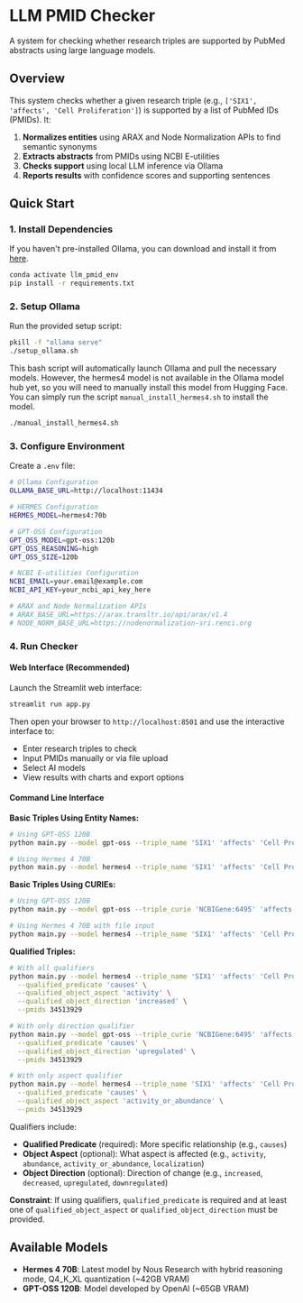 # LLM PMID Checker

A system for checking whether research triples are supported by PubMed abstracts using large language models.

## Overview

This system checks whether a given research triple (e.g., `['SIX1', 'affects', 'Cell Proliferation']`) is supported by a list of PubMed IDs (PMIDs). It:

1. **Normalizes entities** using ARAX and Node Normalization APIs to find semantic synonyms
2. **Extracts abstracts** from PMIDs using NCBI E-utilities
3. **Checks support** using local LLM inference via Ollama
4. **Reports results** with confidence scores and supporting sentences

## Quick Start

### 1. Install Dependencies

If you haven't pre-installed Ollama, you can download and install it from [here](https://ollama.com/download).

```bash
conda activate llm_pmid_env
pip install -r requirements.txt
```

### 2. Setup Ollama

Run the provided setup script:

```bash
pkill -f "ollama serve"
./setup_ollama.sh
```

This bash script will automatically launch Ollama and pull the necessary models. However, the hermes4 model is not available in the Ollama model hub yet, so you will need to manually install this model from Hugging Face. You can simply run the script `manual_install_hermes4.sh` to install the model.

```bash
./manual_install_hermes4.sh
```

### 3. Configure Environment

Create a `.env` file:

```bash
# Ollama Configuration  
OLLAMA_BASE_URL=http://localhost:11434

# HERMES Configuration
HERMES_MODEL=hermes4:70b

# GPT-OSS Configuration
GPT_OSS_MODEL=gpt-oss:120b
GPT_OSS_REASONING=high
GPT_OSS_SIZE=120b

# NCBI E-utilities Configuration
NCBI_EMAIL=your.email@example.com
NCBI_API_KEY=your_ncbi_api_key_here

# ARAX and Node Normalization APIs
# ARAX_BASE_URL=https://arax.transltr.io/api/arax/v1.4
# NODE_NORM_BASE_URL=https://nodenormalization-sri.renci.org
```

### 4. Run Checker

#### Web Interface (Recommended)

Launch the Streamlit web interface:

```bash
streamlit run app.py
```

Then open your browser to `http://localhost:8501` and use the interactive interface to:
- Enter research triples to check
- Input PMIDs manually or via file upload  
- Select AI models
- View results with charts and export options

#### Command Line Interface

**Basic Triples Using Entity Names:**
```bash
# Using GPT-OSS 120B
python main.py --model gpt-oss --triple_name 'SIX1' 'affects' 'Cell Proliferation' --pmids 34513929 16488997

# Using Hermes 4 70B
python main.py --model hermes4 --triple_name 'SIX1' 'affects' 'Cell Proliferation' --pmids 34513929
```

**Basic Triples Using CURIEs:**
```bash
# Using GPT-OSS 120B
python main.py --model gpt-oss --triple_curie 'NCBIGene:6495' 'affects' 'UMLS:C0596290' --pmids 34513929 16488997

# Using Hermes 4 70B with file input
python main.py --model hermes4 --triple_name 'SIX1' 'affects' 'Cell Proliferation' --pmids-file pmids.txt
```

**Qualified Triples:**
```bash
# With all qualifiers
python main.py --model hermes4 --triple_name 'SIX1' 'affects' 'Cell Proliferation' \
  --qualified_predicate 'causes' \
  --qualified_object_aspect 'activity' \
  --qualified_object_direction 'increased' \
  --pmids 34513929

# With only direction qualifier
python main.py --model gpt-oss --triple_curie 'NCBIGene:6495' 'affects' 'UMLS:C0596290' \
  --qualified_predicate 'causes' \
  --qualified_object_direction 'upregulated' \
  --pmids 34513929

# With only aspect qualifier  
python main.py --model hermes4 --triple_name 'SIX1' 'affects' 'Cell Proliferation' \
  --qualified_predicate 'causes' \
  --qualified_object_aspect 'activity_or_abundance' \
  --pmids 34513929
```

Qualifiers include:
- **Qualified Predicate** (required): More specific relationship (e.g., `causes`)
- **Object Aspect** (optional): What aspect is affected (e.g., `activity`, `abundance`, `activity_or_abundance`, `localization`)
- **Object Direction** (optional): Direction of change (e.g., `increased`, `decreased`, `upregulated`, `downregulated`)

**Constraint**: If using qualifiers, `qualified_predicate` is required and at least one of `qualified_object_aspect` or `qualified_object_direction` must be provided.

## Available Models

- **Hermes 4 70B**: Latest model by Nous Research with hybrid reasoning mode, Q4_K_XL quantization (~42GB VRAM)
- **GPT-OSS 120B**: Model developed by OpenAI (~65GB VRAM)
